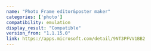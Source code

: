 ```yaml
---
name: "Photo Frame editor&poster maker"
categories: ['photo']
compatibility: emulation
display_result: "Compatible"
version_from: "1.1.15.0"
link: https://apps.microsoft.com/detail/9NT3PFVV1BB2
---
```

